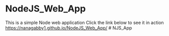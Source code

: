 # NodeJS_Web_App
This is a simple Node web application
Click the link below to see it in action
https://nanagabby1.github.io/NodeJS_Web_App/
#   N J S _ A p p  
 